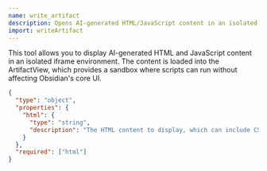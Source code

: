 ```yaml
---
name: write_artifact
description: Opens AI-generated HTML/JavaScript content in an isolated ArtifactView
import: writeArtifact
---
```


This tool allows you to display AI-generated HTML and JavaScript content in an isolated iframe environment. The content is loaded into the ArtifactView, which provides a sandbox where scripts can run without affecting Obsidian's core UI.

```json
{
  "type": "object",
  "properties": {
    "html": {
      "type": "string",
      "description": "The HTML content to display, which can include CSS and JavaScript. This content will be loaded into an iframe with sandbox attributes."
    }
  },
  "required": ["html"]
}
```
